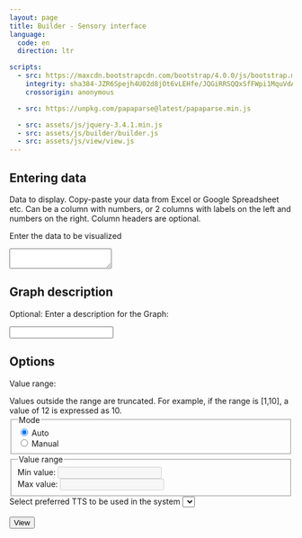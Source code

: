 ```yaml
---
layout: page
title: Builder - Sensory interface
language:
  code: en
  direction: ltr

scripts:
  - src: https://maxcdn.bootstrapcdn.com/bootstrap/4.0.0/js/bootstrap.min.js
    integrity: sha384-JZR6Spejh4U02d8jOt6vLEHfe/JQGiRRSQQxSfFWpi1MquVdAyjUar5+76PVCmYl
    crossorigin: anonymous

  - src: https://unpkg.com/papaparse@latest/papaparse.min.js

  - src: assets/js/jquery-3.4.1.min.js
  - src: assets/js/builder/builder.js
  - src: assets/js/view/view.js
---
```



<div onload="initializeBuilderScript()" onunload=""></div>

## Entering data


Data to display. Copy-paste your data from Excel or Google Spreadsheet etc. Can be a column with numbers, or 2 columns with labels on the left and numbers on the right. Column headers are optional.


<label for="dataInput">Enter the data to be visualized</label>

<textarea id="dataInput"
          aria-required="true"
          aria-describedby="dataInputFeedback"
          onblur="parseInput()"
          required></textarea>

<span id="dataInputFeedback" aria-live="assertive"></span>


## Graph description


<label for="graphDescription">Optional: Enter a description for the Graph:</label>

<input type="text" id="graphDescription" name="graphDescription" spellcheck="true" autocomplete="off">

## Options


Value range:


<div class="container-fluid">
  Values outside the range are truncated. For example, if the range is [1,10], a value of 12 is expressed as
  10.<br>
  <fieldset>
    <legend>Mode</legend>
    <div>
      <input type="radio" id="autoOption" name="value_range" value="auto" onclick="onRadioChange(this)" checked>
      <label for="autoOption">Auto</label>
    </div>
    <div>
      <input type="radio" id="manualOption" name="value_range" value="manual" onclick="onRadioChange(this)">
      <label for="manualOption">Manual</label>
    </div>
  </fieldset>
  <fieldset>
    <legend>Value range</legend>
    <div>
      <label for="minValue">Min value:</label>
      <input type="number" name="Minimum value" id="minValue" value="" step="0.01" disabled>
    </div>
    <div>
      <label for="maxValue">Max value:</label>
      <input type="number" name="Maximum value" id="maxValue" value="" step="0.01" disabled>
    </div>
  </fieldset>
  <div style="display: none;">
    <label for="instrumentType">Select instrument type</label>
    <select id="instrumentType">
      <option value="synthesizer">Synthesizer</option>
      <option value="piano">Piano</option>
    </select>
    <br>
  </div>
  <label for="ttsVoice">Select preferred TTS to be used in the system</label>
  <select id="ttsVoice">
  </select>
  <br>
</div>


<div style="display: none;" aria-hidden="true">
  Sounds:
  <select>
    <option value="synthetic">Synthetic sound waves</option>
    <option value="piano">Piano</option>
    <option value="opera">Opera singer</option>
    <option value="lalala">Lalala</option>
    <option value="motorcycle">Motorcycle</option>
    <option value="laughter">People laughing</option>
    <option value="farts">Farts</option>
    <option value="arnold">Arnold</option>
  </select>
  <br>
</div>
<br>
<button id="viewButton" onclick="handleViewClick()">View</button>

